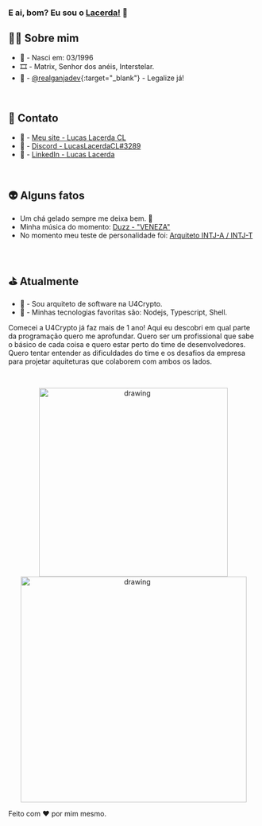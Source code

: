 ### E ai, bom? Eu sou o [Lacerda!](https://lucaslacerdacl.com/home) 👋

## 🧙‍♂️ Sobre mim
* 👶 - Nasci em: 03/1996
* 🎞️ - Matrix, Senhor dos anéis, Interstelar.
* 🍁 - [@realganjadev](https://twitter.com/realganjadev){:target="_blank"} - Legalize já!

<br />

## 🤖 Contato
* 📕 - <a href="https://lucaslacerdacl.com/home" target="_blank">Meu site - Lucas Lacerda CL</a>
* 📗 - <a href="https://discordapp.com/users/252890628755554304" target="_blank">Discord - LucasLacerdaCL#3289</a>
* 📘 - <a href="https://www.linkedin.com/in/lucaslacerdacl/" target="_blank">LinkedIn - Lucas Lacerda</a>

<br />

## 👽 Alguns fatos
* Um chá gelado sempre me deixa bem. 🍹
* Minha música do momento: <a href="https://www.youtube.com/watch?v=3Yt_UtEWc50" target="_blank">Duzz - "VENEZA"</a>
* No momento meu teste de personalidade foi: <a href="https://www.16personalities.com/br/personalidade-intj" target="_blank">Arquiteto INTJ-A / INTJ-T</a>

<br />

## ⛳ Atualmente
* 💜 - Sou arquiteto de software na U4Crypto.
* 🎩 - Minhas tecnologias favoritas são: Nodejs, Typescript, Shell.

Comecei a U4Crypto já faz mais de 1 ano! Aqui eu descobri em qual parte da programação quero me aprofundar. Quero ser um profissional que sabe o básico de cada coisa e quero estar perto do time de desenvolvedores. Quero tentar entender as dificuldades do time e os desafios da empresa para projetar aquiteturas que colaborem com ambos os lados.

<br />

<p align="center">
  <img src="https://github-readme-stats.vercel.app/api/top-langs/?username=lucaslacerdacl&layout=compact&theme=dark" alt="drawing" width="380"/>
  <img src="https://github-readme-stats.vercel.app/api?username=lucaslacerdacl&show_icons=true&theme=dark" alt="drawing" width="455"/>
</p>

Feito com ❤️ por mim mesmo.
